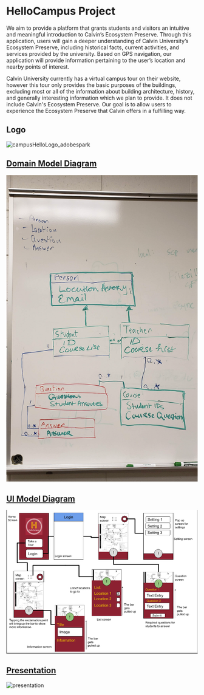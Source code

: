 # HelloCampus Project

We aim to provide a platform that grants students and visitors an intuitive and meaningful introduction to Calvin’s Ecosystem Preserve. Through this application, users will gain a deeper understanding of Calvin University’s Ecosystem Preserve, including historical facts, current activities, and services provided by the university. Based on GPS navigation, our application will provide information pertaining to the user’s location and nearby points of interest.

Calvin University currently has a virtual campus tour on their website, however this tour only provides the basic purposes of the buildings, excluding most or all of the information about building architecture, history, and generally interesting information which we plan to provide. It does not include Calvin's Ecosystem Preserve. Our goal is to allow users to experience the Ecosystem Preserve that Calvin offers in a fulfilling way.


## Logo

![campusHelloLogo_adobespark](https://user-images.githubusercontent.com/90645514/136474913-74d898fb-f4e8-443b-a3f9-5557bab54116.png)


## [Domain Model Diagram](https://github.com/calvin-cs262-fall2021-teamH/Hello-Campus/blob/master/domain_model_diagram.png?raw=true)

![domain_model_diagram](https://github.com/calvin-cs262-fall2021-teamH/Hello-Campus/blob/master/domain_model_diagram.png?raw=true)


## [UI Model Diagram](https://github.com/calvin-cs262-fall2021-teamH/Hello-Campus/blob/master/UI_Diagram.png?raw=true)

![ui_model_diagram](https://github.com/calvin-cs262-fall2021-teamH/Hello-Campus/blob/master/UI_Diagram.png?raw=true)

## [Presentation](https://docs.google.com/presentation/d/17UzsgdpcL_WcPMLE2XdzV9sIAA4_FpbhTnKqq1WMFxw/edit?usp=sharing)

![presentation](https://docs.google.com/presentation/d/17UzsgdpcL_WcPMLE2XdzV9sIAA4_FpbhTnKqq1WMFxw/edit?usp=sharing)
